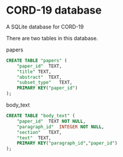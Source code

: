 # CORD-19 database
 A SQLite database for CORD-19

There are two tables in this database.

papers
```sql
CREATE TABLE "papers" (
	"paper_id"	TEXT,
	"title"	TEXT,
	"abstract"	TEXT,
	"subset_type"	TEXT,
	PRIMARY KEY("paper_id")
);
```

body_text
```sql
CREATE TABLE "body_text" (
	"paper_id"	TEXT NOT NULL,
	"paragraph_id"	INTEGER NOT NULL,
	"section"	TEXT,
	"text"	TEXT,
	PRIMARY KEY("paragraph_id","paper_id")
);
```